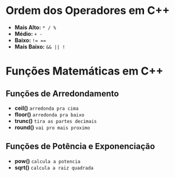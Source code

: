 # Ordem dos Operadores em C++

- **Mais Alto:** `* / %`
- **Médio:** `+ -`
- **Baixo:** `!= ==`
- **Mais Baixo:** `&& || !`

# Funções Matemáticas em C++

## Funções de Arredondamento

- **ceil()** `arredonda pra cima`
- **floor()** `arredonda pra baixo`
- **trunc()** `tira as partes decimais`
- **round()** `vai pro mais proximo`

## Funções de Potência e Exponenciação

- **pow()** `calcula a potencia`
- **sqrt()** `calcula a raiz quadrada`
